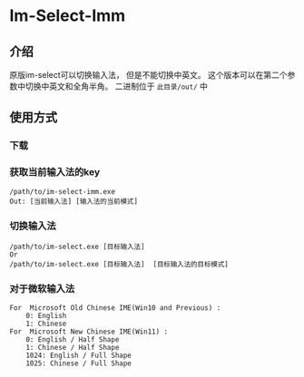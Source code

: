 # Im-Select-Imm

## 介绍

原版im-select可以切换输入法， 但是不能切换中英文。
这个版本可以在第二个参数中切换中英文和全角半角。
二进制位于 `此目录/out/` 中

## 使用方式

### 下载

### 获取当前输入法的key

```shell
/path/to/im-select-imm.exe
Out: [当前输入法] [输入法的当前模式]
```

### 切换输入法

```shell
/path/to/im-select.exe [目标输入法]  
Or
/path/to/im-select.exe [目标输入法]  [目标输入法的目标模式]
```

### 对于微软输入法

```
For  Microsoft Old Chinese IME(Win10 and Previous) :
    0: English
    1: Chinese
For  Microsoft New Chinese IME(Win11) :
    0: English / Half Shape
    1: Chinese / Half Shape
    1024: English / Full Shape 
    1025: Chinese / Full Shape
```
